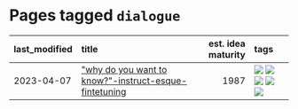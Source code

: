 # Pages tagged `dialogue`

|last_modified|title|est. idea maturity|tags
|:---|:---|---:|:---|
|2023-04-07|["why do you want to know?"-instruct-esque-fintetuning](../whydoyouwantoknow.md)|1987|[![](https://img.shields.io/badge/tag-aiethics-4072a1)](../tags/aiethics.md) [![](https://img.shields.io/badge/tag-alignment-6a156e)](../tags/alignment.md) [![](https://img.shields.io/badge/tag-dialogue-7c795e)](../tags/dialogue.md) [![](https://img.shields.io/badge/tag-models-95bed6)](../tags/models.md) [![](https://img.shields.io/badge/tag-wip-ab4f55)](../tags/wip.md)|